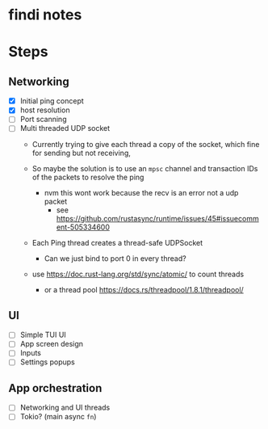 findi notes
===

# Steps

## Networking
- [x] Initial ping concept
- [x] host resolution 
- [ ] Port scanning
- [ ] Multi threaded UDP socket
  - Currently trying to give each thread a copy of the socket, which fine for sending but not receiving,
  - So maybe the solution is to use an `mpsc` channel and transaction IDs of the packets to resolve the ping
    - nvm this wont work because the recv is an error not a udp packet
      - see https://github.com/rustasync/runtime/issues/45#issuecomment-505334600
  
  - Each Ping thread creates a thread-safe UDPSocket
    - Can we just bind to port 0 in every thread?
  - use https://doc.rust-lang.org/std/sync/atomic/ to count threads
    - or a thread pool https://docs.rs/threadpool/1.8.1/threadpool/

## UI
- [ ] Simple TUI UI
- [ ] App screen design
- [ ] Inputs
- [ ] Settings popups

## App orchestration
- [ ] Networking and UI threads
- [ ] Tokio? (main async `fn`)
